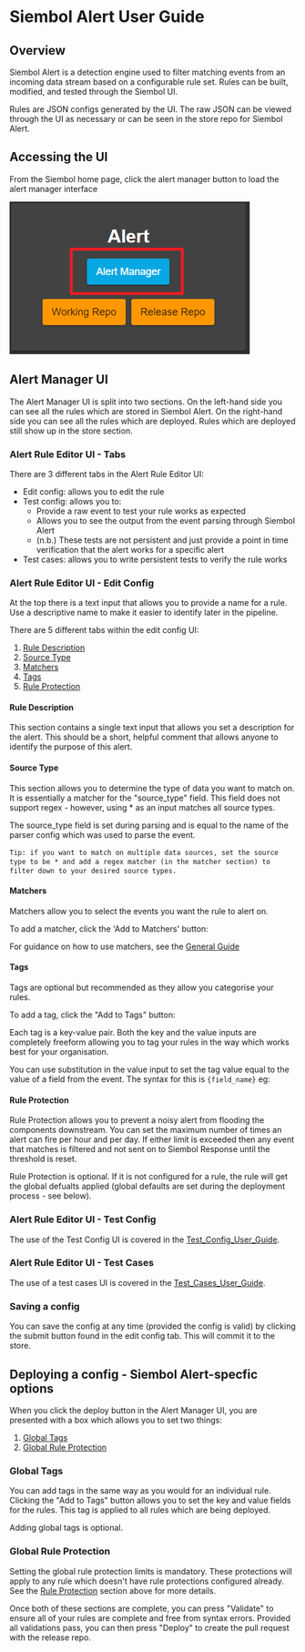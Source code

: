 # Siembol Alert User Guide
## Overview
Siembol Alert is a detection engine used to filter matching events from an incoming data stream based on a configurable rule set. Rules can be built, modified, and tested through the Siembol UI.

Rules are JSON configs generated by the UI. The raw JSON can be viewed through the UI as necessary or can be seen in the store repo for Siembol Alert. 

## Accessing the UI
From the Siembol home page, click the alert manager button to load the alert manager interface

![alert manager button](images/alert/alert_manager_button.PNG)

## Alert Manager UI
The Alert Manager UI is split into two sections. On the left-hand side you can see all the rules which are stored in Siembol Alert. On the right-hand side you can see all the rules which are deployed. Rules which are deployed still show up in the store section.


 [//]: # (TODO add image of store/deploy)

### Alert Rule Editor UI - Tabs
There are 3 different tabs in the Alert Rule Editor UI: 

- Edit config: allows you to edit the rule
- Test config: allows you to:
  - Provide a raw event to test your rule works as expected
  - Allows you to see the output from the event parsing through Siembol Alert
  - (n.b.) These tests are not persistent and just provide a point in time verification that the alert works for a specific alert
- Test cases: allows you to write persistent tests to verify the rule works

[//]: # (TODO show tabs alert rule editor UI)

### Alert Rule Editor UI - Edit Config
At the top there is a text input that allows you to provide a name for a rule.  Use a descriptive name to make it easier to identify later in the pipeline.

[//]: # (TODO add image for the config name)

There are 5 different tabs within the edit config UI:

1. [Rule Description](#rule-description)
2. [Source Type](#source-type)
3. [Matchers](#matchers)
4. [Tags](#tags)
5. [Rule Protection](#rule-protection)

#### Rule Description
This section contains a single text input that allows you set a description for the alert. This should be a short, helpful comment that allows anyone to identify the purpose of this alert.

[//]: # (TODO add image of rule description)

#### Source Type
This section allows you to determine the type of data you want to match on. It is essentially a matcher for the "source_type" field. This field does not support regex - however, using * as an input matches all source types.

The source_type field is set during parsing and is equal to the name of the parser config which was used to parse the event.

[//]: # (TODO add image of sourcetype)

```
Tip: if you want to match on multiple data sources, set the source type to be * and add a regex matcher (in the matcher section) to filter down to your desired source types.
```

#### Matchers
Matchers allow you to select the events you want the rule to alert on.

To add a matcher, click the 'Add to Matchers' button:

[//]: # (TODO add image of add to matchers button)

For guidance on how to use matchers, see the [General Guide](Siembol_General_Guide.md#matchers)

[//]: # (TODO add image of is_in_set matcher)

#### Tags
Tags are optional but recommended as they allow you categorise your rules.

To add a tag, click the "Add to Tags" button:

[//]: # (TODO add image of "add to tags button")

Each tag is a key-value pair. Both the key and the value inputs are completely freeform allowing you to tag your rules in the way which works best for your organisation.

You can use substitution in the value input to set the tag value equal to the value of a field from the event. The syntax for this is `{field_name}` eg:

[//]: # (TODO add image of substitution in tag value)

#### Rule Protection
Rule Protection allows you to prevent a noisy alert from flooding the components downstream. You can set the maximum number of times an alert can fire per hour and per day. If either limit is exceeded then any event that matches is filtered and not sent on to Siembol Response until the threshold is reset.

Rule Protection is optional.  If it is not configured for a rule, the rule will get the global defualts applied (global defaults are set during the deployment process - see below).

[//]: # (TODO add image of rule procetion page)

### Alert Rule Editor UI - Test Config
The use of the Test Config UI is covered in the [Test\_Config\_User\_Guide](#).

[//]: # (TODO add link to test config guide)

### Alert Rule Editor UI - Test Cases
The use of a test cases UI is covered in the [Test\_Cases\_User\_Guide](#).

[//]: # (TODO add link to test cases guide)

### Saving a config
You can save the config at any time (provided the config is valid) by clicking the submit button found in the edit config tab. This will commit it to the store.

[//]: # (TODO add image of the submit button)

## Deploying a config - Siembol Alert-specfic options
When you click the deploy button in the Alert Manager UI, you are presented with a box which allows you to set two things:

1. [Global Tags](#global_tags)
2. [Global Rule Protection](#global_rule_protection)

[//]: # (TODO add image of deploy options)

### Global Tags
You can add tags in the same way as you would for an individual rule. Clicking the "Add to Tags" button allows you to set the key and value fields for the rules. This tag is applied to all rules which are being deployed.

Adding global tags is optional.

[//]: # (TODO add image of global tags)

### Global Rule Protection
Setting the global rule protection limits is mandatory. These protections will apply to any rule which doesn't have rule protections configured already. See the [Rule Protection](#rule-protection) section above for more details.

Once both of these sections are complete, you can press "Validate" to ensure all of your rules are complete and free from syntax errors. Provided all validations pass, you can then press "Deploy" to create the pull request with the release repo.
